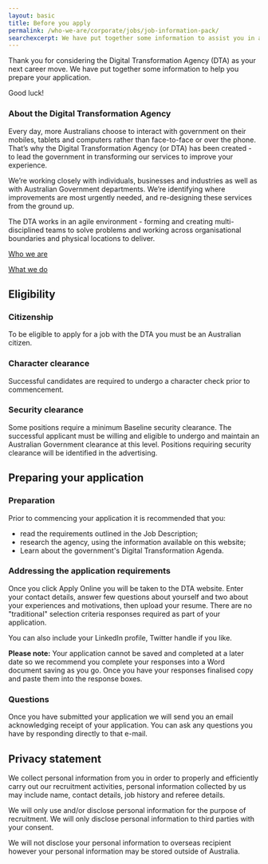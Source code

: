 ```yaml
---
layout: basic
title: Before you apply
permalink: /who-we-are/corporate/jobs/job-information-pack/
searchexcerpt: We have put together some information to assist you in applying for vacancies with us as developers, user researchers, digital leaders and designers.
---
```


Thank you for considering the Digital Transformation Agency (DTA) as your next career move. We have put together some information to help you prepare your application. 

Good luck!

### About the Digital Transformation Agency

Every day, more Australians choose to interact with government on their mobiles, tablets and computers rather than face-to-face or over the phone. That’s why the Digital Transformation Agency (or DTA) has been created - to lead the government in transforming our services to improve your experience.

We’re working closely with individuals, businesses and industries as well as with Australian Government departments. We’re identifying where improvements are most urgently needed, and re-designing these services from the ground up.

The DTA works in an agile environment - forming and creating multi-disciplined teams to solve problems and working across organisational boundaries and physical locations to deliver.

[Who we are](/who-we-are/)

[What we do](/what-we-do/)

## Eligibility

### Citizenship
To be eligible to apply for a job with the DTA you must be an Australian citizen. 

### Character clearance
Successful candidates are required to undergo a character check prior to commencement. 

### Security clearance
Some positions require a minimum Baseline security clearance. The successful applicant must be willing and eligible to undergo and maintain an Australian Government clearance at this level. Positions requiring security clearance will be identified in the advertising.

## Preparing your application

### Preparation
Prior to commencing your application it is recommended that you:
* read the requirements outlined in the Job Description;
* research the agency, using the information available on this website;
* Learn about the government's Digital Transformation Agenda.

### Addressing the application requirements
Once you click Apply Online you will be taken to the DTA website. Enter your contact details, answer few questions about yourself and two about your experiences and motivations, then upload your resume. There are no "traditional" selection criteria responses required as part of your application. 

You can also include your LinkedIn profile, Twitter handle if you like.

**Please note:** Your application cannot be saved and completed at a later date so we recommend you complete your responses into a Word document saving as you go. Once you have your responses finalised copy and paste them into the response boxes. 

### Questions
Once you have submitted your application we will send you an email acknowledging receipt of your application. You can ask any questions you have by responding directly to that e-mail.

## Privacy statement

We collect personal information from you in order to properly and efficiently carry out our recruitment activities, personal information collected by us may include name, contact details, job history and referee details. 

We will only use and/or disclose personal information for the purpose of recruitment. We will only disclose personal information to third parties with your consent.   

We will not disclose your personal information to overseas recipient however your personal information may be stored outside of Australia. 


